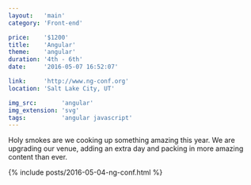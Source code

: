 ```yaml
---
layout:   'main'
category: 'Front-end'

price:    '$1200'
title:    'Angular'
theme:    'angular'
duration: '4th - 6th'
date:     '2016-05-07 16:52:07'

link:     'http://www.ng-conf.org'
location: 'Salt Lake City, UT'

img_src:       'angular'
img_extension: 'svg'
tags:          'angular javascript'
---
```


Holy smokes are we cooking up something amazing this year. We are upgrading our venue, adding an extra day and packing in more amazing content than ever.

{% include posts/2016-05-04-ng-conf.html %}

